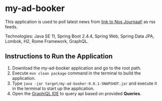# my-ad-booker

This application is used to poll latest news from [link to Nos Journaal!](http://feeds.nos.nl/nosjournaal?format=xml) as rss feeds.


Technologies: Java SE 11, Spring Boot 2.4.4, Spring Web, Spring Data JPA, Lombok, H2, Rome Framework, GraphQL.

## Instructions to Run the Application

1. Download the my-ad-booker application and go to the root path. 
2. Execute `mvn clean package` command in the terminal to build the application. 
3. Type `java -jar target/my-ad-booker-0.0.1-SNAPSHOT.jar` and execute it in the terminal to start up the application.
4. Open the [GraphiQL IDE](http://localhost:8080/graphiql) to query api based on provided **Queries**.
